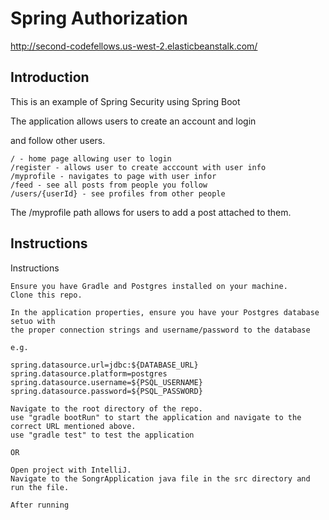 # Spring Authorization

http://second-codefellows.us-west-2.elasticbeanstalk.com/

## Introduction

This is an example of Spring Security using Spring Boot

The application allows users to create an account and login

and follow other users.

    / - home page allowing user to login
    /register - allows user to create acccount with user info
    /myprofile - navigates to page with user infor
    /feed - see all posts from people you follow
    /users/{userId} - see profiles from other people

The /myprofile path allows for users to add a post attached to them.

## Instructions

Instructions

    Ensure you have Gradle and Postgres installed on your machine.
    Clone this repo.
    
    In the application properties, ensure you have your Postgres database setuo with
    the proper connection strings and username/password to the database
    
    e.g. 
    
    spring.datasource.url=jdbc:${DATABASE_URL}
    spring.datasource.platform=postgres
    spring.datasource.username=${PSQL_USERNAME}
    spring.datasource.password=${PSQL_PASSWORD}
    
    Navigate to the root directory of the repo.
    use "gradle bootRun" to start the application and navigate to the correct URL mentioned above.
    use "gradle test" to test the application
    
    OR
    
    Open project with IntelliJ.
    Navigate to the SongrApplication java file in the src directory and run the file.
    
    After running
